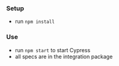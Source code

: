 ### Setup 

* run `npm install`

### Use 

* run `npm start` to start Cypress
* all specs are in the integration package
